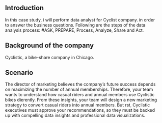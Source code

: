 ## Introduction
In this case study, i will perform data analyst for Cyclist company. in order to answer the business questions.
Following are the steps of the data analysis process:
 #ASK, PREPARE, Process, Analyze, Share and Act.


 ## Background of the company
 Cyclistic, a bike-share company in Chicago.


 ## Scenario
The director of marketing believes the company’s future success depends on maximizing the number of annual memberships. Therefore, your team wants to understand how casual riders and annual members use Cyclistic bikes di erently. From these insights, your team will design a new marketing strategy to convert casual riders into annual members. But  rst, Cyclistic executives must approve your recommendations, so they must be backed up with compelling data insights and professional data visualizations.
 
 
